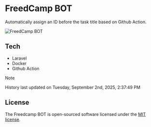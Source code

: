 # FreedCamp BOT

Automatically assign an ID before the task title based on Github Action.

![FreedCamp BOT](https://repository-images.githubusercontent.com/737932867/7d34798b-2680-471c-b089-a78a718d3d6a)

## Tech

- Laravel
- Docker
- Github Action

> [!NOTE]  
> History last updated on Tuesday, September 2nd, 2025, 2:37:49 PM

## License

The Freedcamp BOT is open-sourced software licensed under the [MIT license](https://opensource.org/licenses/MIT).
